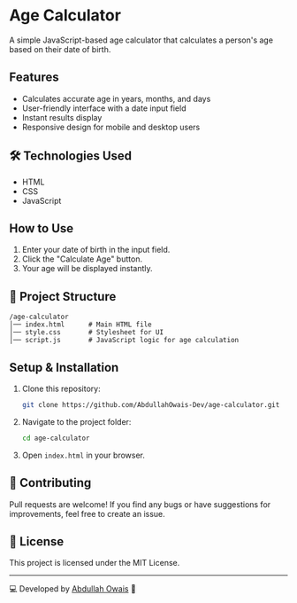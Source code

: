 # Age Calculator

A simple JavaScript-based age calculator that calculates a person's age based on their date of birth.

##  Features

- Calculates accurate age in years, months, and days
- User-friendly interface with a date input field
- Instant results display
- Responsive design for mobile and desktop users

## 🛠 Technologies Used

- HTML
- CSS
- JavaScript

##  How to Use

1. Enter your date of birth in the input field.
2. Click the "Calculate Age" button.
3. Your age will be displayed instantly.

## 📂 Project Structure
```
/age-calculator
│── index.html      # Main HTML file
│── style.css       # Stylesheet for UI
│── script.js       # JavaScript logic for age calculation
```

##  Setup & Installation

1. Clone this repository:
   ```sh
   git clone https://github.com/AbdullahOwais-Dev/age-calculator.git
   ```
2. Navigate to the project folder:
   ```sh
   cd age-calculator
   ```
3. Open `index.html` in your browser.

## 🌟 Contributing
Pull requests are welcome! If you find any bugs or have suggestions for improvements, feel free to create an issue.

## 📜 License
This project is licensed under the MIT License.

---
💻 Developed by [Abdullah Owais](https://github.com/AbdullahOwais-Dev) 🚀
